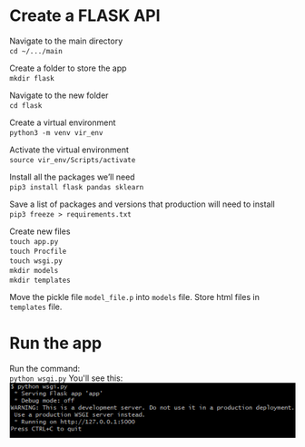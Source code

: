 # Create a FLASK API
Navigate to the main directory <br>
`cd ~/.../main` <br>

Create a folder to store the app <br>
`mkdir flask` <br>

Navigate to the new folder <br>
`cd flask` <br>

Create a virtual environment <br>
`python3 -m venv vir_env` <br>

Activate the virtual environment <br>
`source vir_env/Scripts/activate` <br>

Install all the packages we’ll need <br>
`pip3 install flask pandas sklearn` <br>

Save a list of packages and versions that production will need to install <br>
`pip3 freeze > requirements.txt` <br>

Create new files <br>
`touch app.py` <br>
`touch Procfile` <br>
`touch wsgi.py` <br>
`mkdir models` <br>
`mkdir templates` <br>

Move the pickle file `model_file.p` into `models` file. Store html files in `templates` file. 

# Run the app
Run the command: <br>
`python wsgi.py`
You'll see this: ![gg](run.png)



